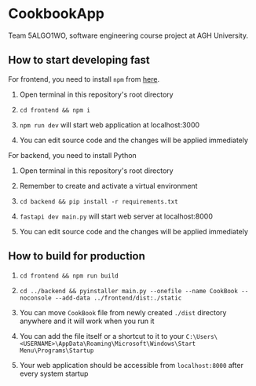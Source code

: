 # CookbookApp
Team 5ALGO1WO, software engineering course project at AGH University.

## How to start developing fast

For frontend, you need to install `npm` from [here](https://nodejs.org/en/download).

1. Open terminal in this repository's root directory

2. `cd frontend && npm i`

3. `npm run dev` will start web application at localhost:3000

4. You can edit source code and the changes will be applied immediately


For backend, you need to install Python

1. Open terminal in this repository's root directory

2. Remember to create and activate a virtual environment

3. `cd backend && pip install -r requirements.txt`

4. `fastapi dev main.py` will start web server at localhost:8000

5. You can edit source code and the changes will be applied immediately

## How to build for production

1. `cd frontend && npm run build`

2. `cd ../backend && pyinstaller main.py --onefile --name CookBook --noconsole --add-data ../frontend/dist:./static`

3. You can move `CookBook` file from newly created `./dist` directory anywhere and it will work when you run it

4. You can add the file itself or a shortcut to it to your `C:\Users\<USERNAME>\AppData\Roaming\Microsoft\Windows\Start Menu\Programs\Startup`

5. Your web application should be accessible from `localhost:8000` after every system startup

